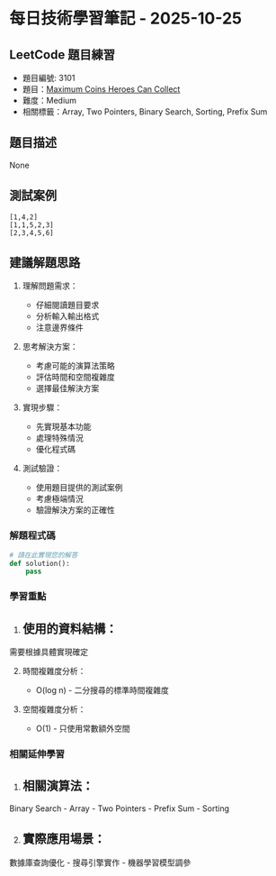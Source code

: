 # 每日技術學習筆記 - 2025-10-25

## LeetCode 題目練習
- 題目編號: 3101
- 題目：[Maximum Coins Heroes Can Collect](https://leetcode.com/problems/maximum-coins-heroes-can-collect)
- 難度：Medium
- 相關標籤：Array, Two Pointers, Binary Search, Sorting, Prefix Sum

## 題目描述
None

## 測試案例
```
[1,4,2]
[1,1,5,2,3]
[2,3,4,5,6]
```

## 建議解題思路
1. 理解問題需求：
   - 仔細閱讀題目要求
   - 分析輸入輸出格式
   - 注意邊界條件

2. 思考解決方案：
   - 考慮可能的演算法策略
   - 評估時間和空間複雜度
   - 選擇最佳解決方案

3. 實現步驟：
   - 先實現基本功能
   - 處理特殊情況
   - 優化程式碼

4. 測試驗證：
   - 使用題目提供的測試案例
   - 考慮極端情況
   - 驗證解決方案的正確性


### 解題程式碼
```python
# 請在此實現您的解答
def solution():
    pass
```

### 學習重點
1. 使用的資料結構：
   - 
需要根據具體實現確定

2. 時間複雜度分析：
   - O(log n) - 二分搜尋的標準時間複雜度

3. 空間複雜度分析：
   - O(1) - 只使用常數額外空間

### 相關延伸學習
1. 相關演算法：
   - 
Binary Search   - Array   - Two Pointers   - Prefix Sum   - Sorting

2. 實際應用場景：
   - 
數據庫查詢優化   - 搜尋引擎實作   - 機器學習模型調參
